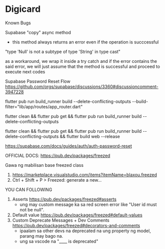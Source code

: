 # Digicard
 

Known Bugs

Supabase "copy" async method
  - this method always returns an error even if the operation is succcessful

 "type 'Null' is not a subtype of type 'String' in type cast"

 as a workaround, we wrap it inside a try catch and if the error contains the said error,
 we will just assume that the method is successful and proceed to execute next codes



Supabase Password Reset Flow
 https://github.com/orgs/supabase/discussions/3360#discussioncomment-3947228


 flutter pub run build_runner build --delete-conflicting-outputs --build-filter="lib/app/routes/app_router.dart"

 flutter clean && flutter pub get && flutter pub run build_runner build --delete-conflicting-outputs


 flutter clean && flutter pub get &&  flutter pub run build_runner build --delete-conflicting-outputs && flutter build web --release

 https://supabase.com/docs/guides/auth/auth-password-reset


 OFFICIAL DOCS:
https://pub.dev/packages/freezed

Gawa ng mabilisan base freezed class
1. https://marketplace.visualstudio.com/items?itemName=blaxou.freezed
2. Ctrl + Shift + P > Freezed: generate a new...



YOU CAN FOLLOWING

1. Asserts
https://pub.dev/packages/freezed#asserts
     - ung may custom message ka sa red screen error like "User id must not be null".
2. Default value
https://pub.dev/packages/freezed#default-values
2. Custom Deprecate Messages + Dev Comments
https://pub.dev/packages/freezed#decorators-and-comments
     - ipaalam sa other devs na deprecated na ung property ng model, parang may bago na.
     - ung sa vscode na "____ is deprecated" 